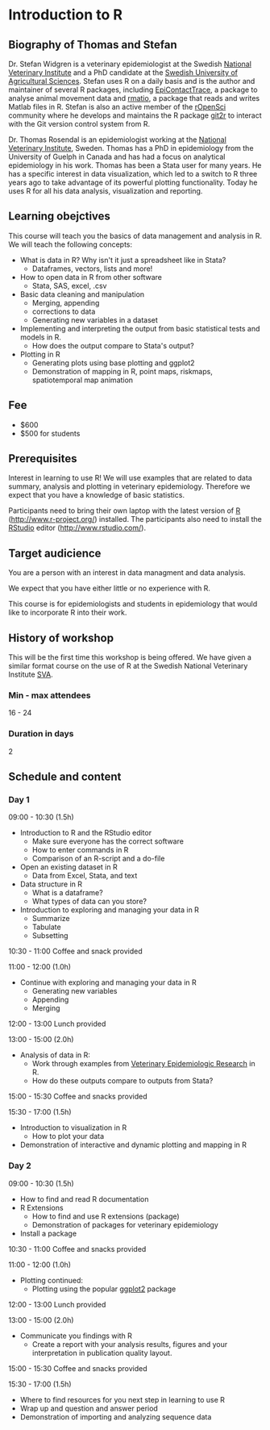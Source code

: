 # Introduction to R

## Biography of Thomas and Stefan

Dr. Stefan Widgren is a veterinary epidemiologist at the Swedish
[National Veterinary Institute](http://www.sva.se/) and a PhD
candidate at the
[Swedish University of Agricultural Sciences](www.slu.se). Stefan uses
R on a daily basis and is the author and maintainer of several R
packages, including
[EpiContactTrace](http://cran.r-project.org/web/packages/EpiContactTrace/),
a package to analyse animal movement data and
[rmatio](http://cran.r-project.org/web/packages/rmatio/), a package
that reads and writes Matlab files in R. Stefan is also an active
member of the [rOpenSci](http://ropensci.org/) community where he
develops and maintains the R package
[git2r](https://github.com/ropensci/git2r) to interact with the Git
version control system from R.

Dr. Thomas Rosendal is an epidemiologist working at the
[National Veterinary Institute](www.sva.se), Sweden. Thomas has a PhD
in epidemiology from the University of Guelph in Canada and has had a
focus on analytical epidemiology in his work. Thomas has been a Stata
user for many years.  He has a specific interest in data
visualization, which led to a switch to R three years ago to take
advantage of its powerful plotting functionality. Today he uses R for
all his data analysis, visualization and reporting.

## Learning obejctives

This course will teach you the basics of data management and analysis
in R. We will teach the following concepts:

* What is data in R? Why isn't it just a spreadsheet like in Stata?
    * Dataframes, vectors, lists and more!
* How to open data in R from other software
    * Stata, SAS, excel, .csv
* Basic data cleaning and manipulation
    * Merging, appending
	* corrections to data
	* Generating new variables in a dataset
* Implementing and interpreting the output from basic statistical
tests and models in R.
	* How does the output compare to Stata's output?
* Plotting in R
	* Generating plots using base plotting and ggplot2
	* Demonstration of mapping in R, point maps, riskmaps,
      spatiotemporal map animation

## Fee

* $600
* $500 for students

## Prerequisites

Interest in learning to use R! We will use examples that are related
to data summary, analysis and plotting in veterinary
epidemiology. Therefore we expect that you have a knowledge of basic
statistics.

Participants need to bring their own laptop with the latest version of
[R](http://www.r-project.org/) (http://www.r-project.org/)
installed. The participants also need to install the
[RStudio](http://www.rstudio.com/) editor (http://www.rstudio.com/).

## Target audicience

You are a person with an interest in data managment and data analysis.

We expect that you have either little or no experience with R.

This course is for epidemiologists and students in epidemiology that
would like to incorporate R into their work.

## History of workshop

This will be the first time this workshop is being offered. We have
given a similar format course on the use of R at the Swedish National
Veterinary Institute [SVA](http://www.sva.se/).

### Min - max attendees

16 - 24

### Duration in days

2

## Schedule and content

### Day 1

09:00 - 10:30 (1.5h)

* Introduction to R and the RStudio editor
    * Make sure everyone has the correct software
    * How to enter commands in R
    * Comparison of an R-script and a do-file
* Open an existing dataset in R
    * Data from Excel, Stata, and text
* Data structure in R
    * What is a dataframe?
    * What types of data can you store?
* Introduction to exploring and managing your data in R
    * Summarize
	* Tabulate
	* Subsetting

10:30 - 11:00 Coffee and snack provided

11:00 - 12:00 (1.0h)

* Continue with exploring and managing your data in R
	* Generating new variables
	* Appending
	* Merging

12:00 - 13:00 Lunch provided

13:00 - 15:00 (2.0h)

* Analysis of data in R:
	* Work through examples from
      [Veterinary Epidemiologic Research](http://www.upei.ca/ver/) in
      R.
    * How do these outputs compare to outputs from Stata?

15:00 - 15:30 Coffee and snacks provided

15:30 - 17:00 (1.5h)

* Introduction to visualization in R
    * How to plot your data
* Demonstration of interactive and dynamic plotting and mapping in R

### Day 2

09:00 - 10:30 (1.5h)

* How to find and read R documentation
* R Extensions
    * How to find and use R extensions (package)
    * Demonstration of packages for veterinary epidemiology
* Install a package

10:30 - 11:00 Coffee and snacks provided

11:00 - 12:00 (1.0h)

* Plotting continued:
	* Plotting using the popular
      [ggplot2](http://docs.ggplot2.org/current/index.html) package

12:00 - 13:00 Lunch provided

13:00 - 15:00 (2.0h)

* Communicate you findings with R
    * Create a report with your analysis results, figures and your
      interpretation in publication quality layout.

15:00 - 15:30 Coffee and snacks provided

15:30 - 17:00 (1.5h)

* Where to find resources for you next step in learning to use R
* Wrap up and question and answer period
* Demonstration of importing and analyzing sequence data

